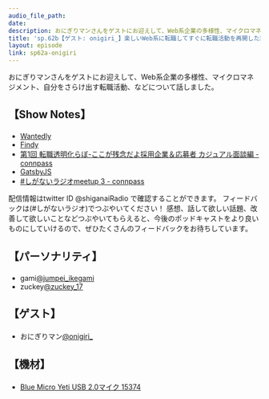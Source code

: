 ```yaml
---
audio_file_path: 
date: 
description: おにぎりマンさんをゲストにお迎えして、Web系企業の多様性、マイクロマネジメント、自分をさらけ出す転職活動、などについて話しました。
title: 'sp.62b【ゲスト: onigiri_】楽しいWeb系に転職してすぐに転職活動を再開した理由とマッチング精度を上げるためにやっていること'
layout: episode
link: sp62a-onigiri
---
```


<p><span>おにぎりマンさんをゲストにお迎えして、Web系企業の多様性、マイクロマネジメント、自分をさらけ出す転職活動、などについて話しました。</span></p>
<h2>
  <p>【Show Notes】</p>
</h2>
<ul>
  <li><a href="https://www.wantedly.com/" target="_blank">Wantedly</a></li>
  <li><a href="https://findy-code.io/" target="_blank">Findy</a></li>
  <li><a href="https://rtlabo.connpass.com/event/129175/" target="_blank">第1回 転職透明化らぼ-ここが残念だよ採用企業＆応募者 カジュアル面談編 - connpass</a></li>
  <li><a href="https://www.gatsbyjs.org/" target="_blank">GatsbyJS</a></li>
  <li><a href="https://shiganai.connpass.com/event/131002/" target="_blank">#しがないラジオmeetup 3 - connpass</a></li>
</ul>
<p><span>
  配信情報はtwitter ID @shiganaiRadio で確認することができます。
  フィードバックは(#しがないラジオ)でつぶやいてください！
  感想、話して欲しい話題、改善して欲しいことなどつぶやいてもらえると、今後のポッドキャストをより良いものにしていけるので、ぜひたくさんのフィードバックをお待ちしています。
</span></p>
<h2>
  <p>【パーソナリティ】</p>
</h2>
<ul>
  <li>gami<a href="https://twitter.com/jumpei_ikegami" target="_blank">@jumpei_ikegami</a></li>
  <li>zuckey<a href="https://twitter.com/zuckey_17" target="_blank">@zuckey_17</a></li>
</ul>
<h2>
  <p>【ゲスト】</p>
</h2>
<ul>
  <li>おにぎりマン<a href="https://twitter.com/onigiri_" target="_blank">@onigiri_</a></li>
</ul>
<h2>
  <p>【機材】</p>
</h2>
<ul>
  <li><a href="http://amzn.to/2tlkud3" target="_blank">Blue Micro Yeti USB 2.0マイク 15374</a></li>
</ul>
